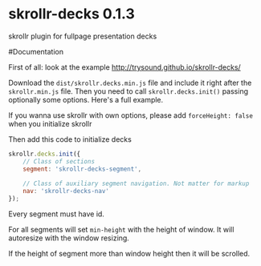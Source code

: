 skrollr-decks 0.1.3
=============

skrollr plugin for fullpage presentation decks

#Documentation

First of all: look at the example
http://trysound.github.io/skrollr-decks/

Download the `dist/skrollr.decks.min.js` file and include it right after the `skrollr.min.js` file. Then you need to call `skrollr.decks.init()` passing optionally some options. Here's a full example.

If you wanna use skrollr with own options, please add `forceHeight: false` when you initialize skrollr

Then add this code to initialize decks

```js
skrollr.decks.init({
    // Class of sections
    segment: 'skrollr-decks-segment',
    
    // Class of auxiliary segment navigation. Not matter for markup
    nav: 'skrollr-decks-nav'
});
```

Every segment must have id.

For all segments will set `min-height` with the height of window. It will autoresize with the window resizing.

If the height of segment more than window height then it will be scrolled.
